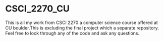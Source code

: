 # CSCI_2270_CU
This is all my work from CSCI 2270 a computer science course offered at CU boulder.This is excluding the final project which a separate repository. Feel free to look through any of the code and ask any questions.
